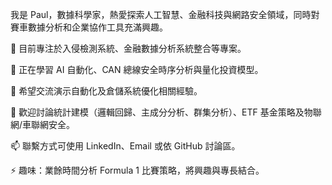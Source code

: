 我是 Paul，數據科學家，熱愛探索人工智慧、金融科技與網路安全領域，同時對賽車數據分析和企業協作工具充滿興趣。

🔭 目前專注於入侵檢測系統、金融數據分析系統整合等專案。

🌱 正在學習 AI 自動化、CAN 總線安全時序分析與量化投資模型。

🤔 希望交流演示自動化及倉儲系統優化相關經驗。

💬 歡迎討論統計建模（邏輯回歸、主成分分析、群集分析）、ETF 基金策略及物聯網/車聯網安全。

📫 聯繫方式可使用 LinkedIn、Email 或依 GitHub 討論區。

⚡ 趣味：業餘時間分析 Formula 1 比賽策略，將興趣與專長結合。
